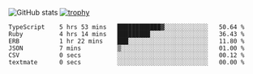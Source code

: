 ![GitHub stats](https://github-readme-stats.vercel.app/api?username=ksk001100&show_icons=true&theme=tokyonight)
[![trophy](https://github-profile-trophy.vercel.app/?username=ksk001100&theme=onedark)](https://github.com/ryo-ma/github-profile-trophy)

<!--START_SECTION:waka-->

```text
TypeScript    5 hrs 53 mins   ████████████▓░░░░░░░░░░░░   50.64 %
Ruby          4 hrs 14 mins   █████████░░░░░░░░░░░░░░░░   36.43 %
ERB           1 hr 22 mins    ███░░░░░░░░░░░░░░░░░░░░░░   11.80 %
JSON          7 mins          ▒░░░░░░░░░░░░░░░░░░░░░░░░   01.00 %
CSV           0 secs          ░░░░░░░░░░░░░░░░░░░░░░░░░   00.12 %
textmate      0 secs          ░░░░░░░░░░░░░░░░░░░░░░░░░   00.00 %
```

<!--END_SECTION:waka-->
